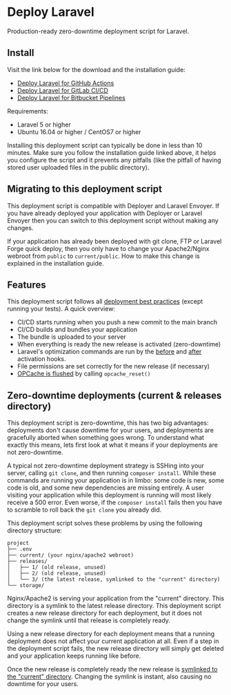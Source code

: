 # Deploy Laravel
Production-ready zero-downtime deployment script for Laravel.

## Install
Visit the link below for the download and the installation guide:
- [Deploy Laravel for GitHub Actions](https://sjorso.com/deploy-laravel/github/step-1)
- [Deploy Laravel for GitLab CI/CD](https://sjorso.com/deploy-laravel/gitlab/step-1)
- [Deploy Laravel for Bitbucket Pipelines](https://sjorso.com/deploy-laravel/bitbucket/step-1)

Requirements:
- Laravel 5 or higher
- Ubuntu 16.04 or higher / CentOS7 or higher

Installing this deployment script can typically be done in less than 10 minutes.
Make sure you follow the installation guide linked above, it helps you configure the script and it prevents any pitfalls (like the pitfall of having stored user uploaded files in the public directory). 

## Migrating to this deployment script
This deployment script is compatible with Deployer and Laravel Envoyer.
If you have already deployed your application with Deployer or Laravel Envoyer then you can switch to this deployment script without making any changes.

If your application has already been deployed with git clone, FTP or Laravel Forge quick deploy, then you only have to change your Apache2/Nginx webroot from `public` to `current/public`.
How to make this change is explained in the installation guide.

## Features
This deployment script follows all [deployment best practices](https://sjorso.com/laravel-deployment-best-practices) (except running your tests).
A quick overview:
- CI/CD starts running when you push a new commit to the main branch
- CI/CD builds and bundles your application
- The bundle is uploaded to your server
- When everything is ready the new release is activated (zero-downtime)
- Laravel's optimization commands are run by the [before](https://github.com/SjorsO/deploy-laravel/blob/main/src/script/hooks/before-activation.sh) and [after](https://github.com/SjorsO/deploy-laravel/blob/main/src/script/hooks/after-activation.sh) activation hooks.
- File permissions are set correctly for the new release (if necessary)
- [OPCache is flushed](https://github.com/SjorsO/deploy-laravel/blob/main/src/script/hooks/flush-opcache.sh) by calling `opcache_reset()` 

## Zero-downtime deployments (current & releases directory)
This deployment script is zero-downtime, this has two big advantages: deployments don't cause downtime for your users, and deployments are gracefully aborted when something goes wrong.
To understand what exactly this means, lets first look at what it means if your deployments are not zero-downtime.

A typical not zero-downtime deployment strategy is SSHing into your server, calling `git clone`, and then running `composer install`.
While these commands are running your application is in limbo: some code is new, some code is old, and some new dependencies are missing entirely.
A user visiting your application while this deployment is running will most likely receive a 500 error.
Even worse, if the `composer install` fails then you have to scramble to roll back the `git clone` you already did.

This deployment script solves these problems by using the following directory structure:

```
project
├── .env
├── current/ (your nginx/apache2 webroot)
├── releases/
│   ├── 1/ (old release, unused)
│   ├── 2/ (old release, unused)
│   └── 3/ (the latest release, symlinked to the "current" directory)
└── storage/
```

Nginx/Apache2 is serving your application from the "current" directory.
This directory is a symlink to the latest release directory.
This deployment script creates a new release directory for each deployment, but it does not change the symlink until that release is completely ready.

Using a new release directory for each deployment means that a running deployment does not affect your current application at all.
Even if a step in the deployment script fails, the new release directory will simply get deleted and your application keeps running like before.

Once the new release is completely ready the new release is [symlinked to the "current" directory](https://github.com/SjorsO/deploy-laravel/blob/fd6ddaf5a6562db60c4c1711c66ef76e142213df/src/script/deploy.sh#L166-L169).
Changing the symlink is instant, also causing no downtime for your users.
